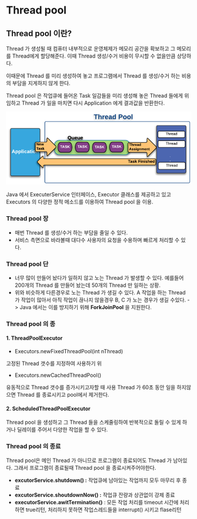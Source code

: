 # Thread pool

## Thread pool 이란?

Thread 가 생성될 때 컴퓨터 내부적으로 운영체제가 메모리 공간을 확보하고 그 메모리를 Thread에게 할당해준다. 이때 Thread 생성/수거 비용이 무시할 수 없을만큼 상당하다.

이때문에 Thread 를 미리 생성하여 놓고 프로그램에서 Thread 를 생성/수거 하는 비용의 부담을 지게하지 않게 한다.

Thread pool 은 작업큐에 들어온 Task 일감들을 미리 생성해 놓은 Thread 들에게 위임하고 Thread 가 일을 마치면 다시 Application 에게 결과값을 반환한다.

![](../../.gitbook/assets/image.png)

Java 에서 ExecuterService 인터페이스, Executor 클래스를 제공하고 있고 Executors 의 다양한 정적 메소드를 이용하여 Thread pool 을 이용.

### Thread pool 장

* 매번 Thread 를 생성/수거 하는 부담을 줄일 수 있다.
* 서비스 측면으로 바라볼때 대다수 사용자의 요청을 수용하며 빠르게 처리할 수 있다.

### Thread pool 단

* 너무 많이 만들어 놨다가 일하지 않고 노는 Thread 가 발생할 수 있다. 예를들어 200개의 Thread 를 만들어 놨는데 50개의 Thread 만 일하는 상황.
* 위와 비슷하게 다른경우로 노는 Thread 가 생길 수 있다. A 작업을 하는 Thread 가 작업이 많아서 아직 작업이 끊나지 않을경우 B, C 가 노는 경우가 생길 수있다. -&gt; Java 에서는 이를 방지하기 위해 **ForkJoinPool** 을 지원한다.

### Thread pool 의 종

#### **1. ThreadPoolExecutor**

* Executors.newFixedThreadPool\(int nThread\)

 고정된 Thread 갯수를 지정하여 사용하기 위

* Executors.newCachedThreadPool\(\)

유동적으로 Thread 갯수를 증가시키고자할 때 사용 Thread 가 60초 동안 일을 하지않으면 Thread 를 종료시키고 pool에서 제거한다.

#### **2. ScheduledThreadPoolExecutor**

Thread pool 을 생성하고 그 Thread 들을 스케줄링하여 반복적으로 돌릴 수 있게 하거나 딜레이를 주어서 다양한 작업을 할 수 있다.

### Thread pool 의 종료

Thread pool은 메인 Thread 가 아니므로 프로그램이 종료되어도 Thread 가 남아있다. 그래서 프로그램이 종료될때 Thread pool 을 종료시켜주어야한다.

*  **excutorService.shutdown\(\) :** 작업큐에 남아있는 작업까지 모두 마무리 후 종료
*  **excutorService.shoutdownNow\(\) :** 작업큐 잔량과 상관없이 강제 종료
* **executorService.awitTermination\(\)** : 모든 작업 처리를 timeout 시간에 처리하면 true리턴, 처리하지 못하면 작업스레드들을 interrupt\(\) 시키고 flase리턴



